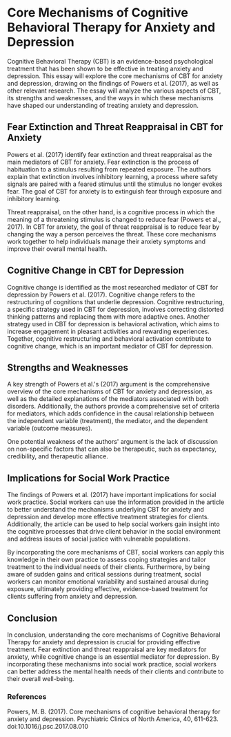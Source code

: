 # Core Mechanisms of Cognitive Behavioral Therapy for Anxiety and Depression

Cognitive Behavioral Therapy (CBT) is an evidence-based psychological treatment that has been shown to be effective in treating anxiety and depression. This essay will explore the core mechanisms of CBT for anxiety and depression, drawing on the findings of Powers et al. (2017), as well as other relevant research. The essay will analyze the various aspects of CBT, its strengths and weaknesses, and the ways in which these mechanisms have shaped our understanding of treating anxiety and depression.

## Fear Extinction and Threat Reappraisal in CBT for Anxiety

Powers et al. (2017) identify fear extinction and threat reappraisal as the main mediators of CBT for anxiety. Fear extinction is the process of habituation to a stimulus resulting from repeated exposure. The authors explain that extinction involves inhibitory learning, a process where safety signals are paired with a feared stimulus until the stimulus no longer evokes fear. The goal of CBT for anxiety is to extinguish fear through exposure and inhibitory learning.

Threat reappraisal, on the other hand, is a cognitive process in which the meaning of a threatening stimulus is changed to reduce fear (Powers et al., 2017). In CBT for anxiety, the goal of threat reappraisal is to reduce fear by changing the way a person perceives the threat. These core mechanisms work together to help individuals manage their anxiety symptoms and improve their overall mental health.

## Cognitive Change in CBT for Depression

Cognitive change is identified as the most researched mediator of CBT for depression by Powers et al. (2017). Cognitive change refers to the restructuring of cognitions that underlie depression. Cognitive restructuring, a specific strategy used in CBT for depression, involves correcting distorted thinking patterns and replacing them with more adaptive ones. Another strategy used in CBT for depression is behavioral activation, which aims to increase engagement in pleasant activities and rewarding experiences. Together, cognitive restructuring and behavioral activation contribute to cognitive change, which is an important mediator of CBT for depression.

## Strengths and Weaknesses

A key strength of Powers et al.'s (2017) argument is the comprehensive overview of the core mechanisms of CBT for anxiety and depression, as well as the detailed explanations of the mediators associated with both disorders. Additionally, the authors provide a comprehensive set of criteria for mediators, which adds confidence in the causal relationship between the independent variable (treatment), the mediator, and the dependent variable (outcome measures).

One potential weakness of the authors' argument is the lack of discussion on non-specific factors that can also be therapeutic, such as expectancy, credibility, and therapeutic alliance.

## Implications for Social Work Practice

The findings of Powers et al. (2017) have important implications for social work practice. Social workers can use the information provided in the article to better understand the mechanisms underlying CBT for anxiety and depression and develop more effective treatment strategies for clients. Additionally, the article can be used to help social workers gain insight into the cognitive processes that drive client behavior in the social environment and address issues of social justice with vulnerable populations.

By incorporating the core mechanisms of CBT, social workers can apply this knowledge in their own practice to assess coping strategies and tailor treatment to the individual needs of their clients. Furthermore, by being aware of sudden gains and critical sessions during treatment, social workers can monitor emotional variability and sustained arousal during exposure, ultimately providing effective, evidence-based treatment for clients suffering from anxiety and depression.

## Conclusion

In conclusion, understanding the core mechanisms of Cognitive Behavioral Therapy for anxiety and depression is crucial for providing effective treatment. Fear extinction and threat reappraisal are key mediators for anxiety, while cognitive change is an essential mediator for depression. By incorporating these mechanisms into social work practice, social workers can better address the mental health needs of their clients and contribute to their overall well-being.

### References

Powers, M. B. (2017). Core mechanisms of cognitive behavioral therapy for anxiety and depression. Psychiatric Clinics of North America, 40, 611-623. doi:10.1016/j.psc.2017.08.010